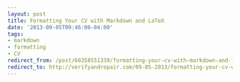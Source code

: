 ```yaml
---
layout: post 
title: Formatting Your CV with Markdown and LaTeX 
date: '2013-09-05T09:46:00-04:00' 
tags: 
- markdown 
- formatting 
- CV 
redirect_from: /post/60358551339/formatting-your-cv-with-markdown-and-latex/
redirect_to: http://verifyandrepair.com/09-05-2013/formatting-your-cv-with-markdown-and-latex.html
---
```



